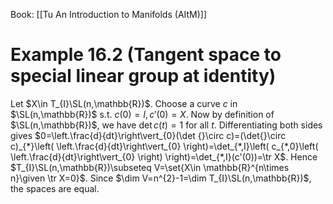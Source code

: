 Book: [[Tu An Introduction to Manifolds (AItM)]]
# Example 16.2 (Tangent space to special linear group at identity)
Let $X\in T_{I}\SL(n,\mathbb{R})$.
Choose a curve $c$ in $\SL(n,\mathbb{R})$ s.t. $c(0)=I,c'(0)=X$.
Now by definition of $\SL(n,\mathbb{R})$, we have $\det c(t)=1$ for all $t$.
Differentiating both sides gives $0=\left.\frac{d}{dt}\right\vert_{0}(\det {}\circ c)=(\det{}\circ c)_{*}\left( \left.\frac{d}{dt}\right\vert_{0} \right)=\det_{*,I}\left( c_{*,0}\left( \left.\frac{d}{dt}\right\vert_{0} \right) \right)=\det_{*,I}(c'(0))=\tr X$.
Hence $T_{I}\SL(n,\mathbb{R})\subseteq V=\set{X\in \mathbb{R}^{n\times n}\given \tr X=0}$.
Since $\dim V=n^{2}-1=\dim T_{I}\SL(n,\mathbb{R})$, the spaces are equal.